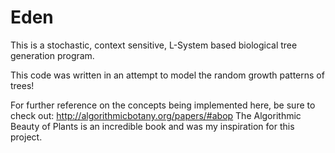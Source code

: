 # Eden
This is a stochastic, context sensitive, L-System based biological tree generation program.

This code was written in an attempt to model the random growth patterns of trees!

For further reference on the concepts being implemented here, be sure to check out:
http://algorithmicbotany.org/papers/#abop
The Algorithmic Beauty of Plants is an incredible book and was my inspiration for this project.
